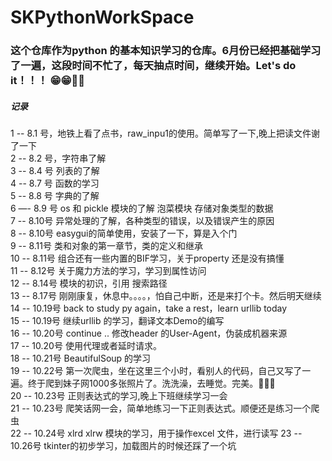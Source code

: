 # SKPythonWorkSpace
### 这个仓库作为python 的基本知识学习的仓库。6月份已经把基础学习了一遍，这段时间不忙了，每天抽点时间，继续开始。Let's do it！！！  😁😁💪💪
##### 记录  
1 -- 8.1 号，地铁上看了点书，raw_inpu1的使用。简单写了一下,晚上把读文件谢了一下  
2 -- 8.2 号，字符串了解  
3 -- 8.4 号 列表的了解  
4 -- 8.7 号 函数的学习  
5 -- 8.8 号 字典的了解  
6 —- 8.9 号 os 和 pickle 模块的了解 泡菜模块 存储对象类型的数据  
7 -- 8.10号 异常处理的了解，各种类型的错误，以及错误产生的原因  
8 -- 8.10号 easygui的简单使用，安装了一下，算是入个门  
9 -- 8.11号 类和对象的第一章节，类的定义和继承  
10 -- 8.11号 组合还有一些内置的BIF学习，关于property 还是没有搞懂  
11 -- 8.12号 关于魔力方法的学习，学习到属性访问  
12 -- 8.14号 模块的初识，引用 搜索路径  
13 -- 8.17号 刚刚康复，休息中。。。。，怕自己中断，还是来打个卡。然后明天继续  
14 -- 10.19号 back to study py again，take a rest，learn urllib today   
15 -- 10.19号 继续urllib 的学习，翻译文本Demo的编写  
16 -- 10.20号 continue .. 修改header 的User-Agent，伪装成机器来源  
17 -- 10.20号 使用代理或者延时请求。  
18 -- 10.21号 BeautifulSoup 的学习  
19 -- 10.22号 第一次爬虫，坐在这里三个小时，看别人的代码，自己又写了一遍。终于爬到妹子网1000多张照片了。洗洗澡，去睡觉。完美。💯💯💯  
20 -- 10.23号 正则表达式的学习,晚上下班继续学习一会   
21 -- 10.23号 爬笑话网一会，简单地练习一下正则表达式。顺便还是练习一个爬虫  
22 -- 10.24号 xlrd xlrw 模块的学习，用于操作excel 文件，进行读写
23 -- 10.26号 tkinter的初步学习，加载图片的时候还踩了一个坑
